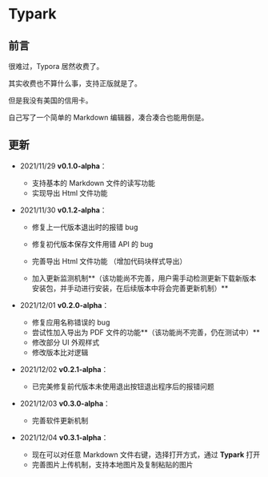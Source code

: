 # Typark

## 前言

很难过，Typora 居然收费了。

其实收费也不算什么事，支持正版就是了。

但是我没有美国的信用卡。

自己写了一个简单的 Markdown 编辑器，凑合凑合也能用倒是。

## 更新

* 2021/11/29 **v0.1.0-alpha**：

  * 支持基本的 Markdown 文件的读写功能
  * 实现导出 Html 文件功能
* 2021/11/30 **v0.1.2-alpha**：

  * 修复上一代版本退出时的报错 bug
  * 修复初代版本保存文件用错 API 的 bug

  * 完善导出 Html 文件功能 （增加代码块样式导出）
  * 加入更新监测机制**（该功能尚不完善，用户需手动检测更新下载新版本安装包，并手动进行安装，在后续版本中将会完善更新机制）**
* 2021/12/01 **v0.2.0-alpha**：
  * 修复应用名称错误的 bug
  * 尝试性加入导出为 PDF 文件的功能**（该功能尚不完善，仍在测试中）**
  * 修改部分 UI 外观样式
  * 修改版本比对逻辑
* 2021/12/02 **v0.2.1-alpha**：
  * 已完美修复前代版本未使用退出按钮退出程序后的报错问题
* 2021/12/03 **v0.3.0-alpha**：
  * 完善软件更新机制
* 2021/12/04 **v0.3.1-alpha**：
  * 现在可以对任意 Markdown 文件右键，选择打开方式，通过 **Typark** 打开
  * 完善图片上传机制，支持本地图片及复制粘贴的图片
